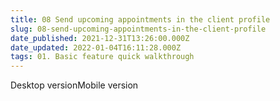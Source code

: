 ```yaml
---
title: 08 Send upcoming appointments in the client profile
slug: 08-send-upcoming-appointments-in-the-client-profile
date_published: 2021-12-31T13:26:00.000Z
date_updated: 2022-01-04T16:11:28.000Z
tags: 01. Basic feature quick walkthrough
---
```


Desktop versionMobile version
